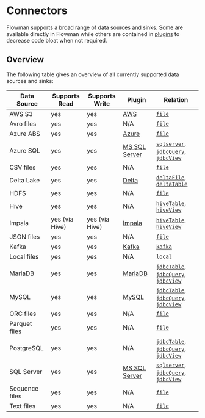 # Connectors

Flowman supports a broad range of data sources and sinks. Some are available directly in Flowman while others are
contained in [plugins](../plugins/index.md) to decrease code bloat when not required.

## Overview

The following table gives an overview of all currently supported data sources and sinks:

| Data Source    | Supports Read  | Supports Write | Plugin                                       | Relation                                                                                                                                      |
|----------------|----------------|----------------|----------------------------------------------|-----------------------------------------------------------------------------------------------------------------------------------------------|
| AWS S3         | yes            | yes            | [AWS](../plugins/aws.html)                   | [`file`](../spec/relation/file.html)                                                                                                          |
| Avro files     | yes            | yes            | N/A                                          | [`file`](../spec/relation/file.html)                                                                                                          |
| Azure ABS      | yes            | yes            | [Azure](../plugins/azure.html)               | [`file`](../spec/relation/file.html)                                                                                                          |
| Azure SQL      | yes            | yes            | [MS SQL Server](../plugins/mssqlserver.html) | [`sqlserver`](../spec/relation/sqlserver.html), [`jdbcQuery`](../spec/relation/jdbcQuery.html), [`jdbcView`](../spec/relation/jdbcView.html)  |
| CSV files      | yes            | yes            | N/A                                          | [`file`](../spec/relation/file.html)                                                                                                          |
| Delta Lake     | yes            | yes            | [Delta](../plugins/delta.html)               | [`deltaFile`](../spec/relation/deltaFile.html), [`deltaTable`](../spec/relation/deltaTable.html)                                              |
| HDFS           | yes            | yes            | N/A                                          | [`file`](../spec/relation/file.html)                                                                                                          |
| Hive           | yes            | yes            | N/A                                          | [`hiveTable`](../spec/relation/hiveTable.html), [`hiveView`](../spec/relation/hiveView.html)                                                  |
| Impala         | yes (via Hive) | yes (via Hive) | [Impala](../plugins/impala.html)             | [`hiveTable`](../spec/relation/hiveTable.html), [`hiveView`](../spec/relation/hiveView.html)                                                  |
| JSON files     | yes            | yes            | N/A                                          | [`file`](../spec/relation/file.html)                                                                                                          |
| Kafka          | yes            | yes            | [Kafka](../plugins/kafka.html)               | [`kafka`](../spec/relation/kafka.html)                                                                                                        |
| Local files    | yes            | yes            | N/A                                          | [`local`](../spec/relation/local.html)                                                                                                        |
| MariaDB        | yes            | yes            | [MariaDB](../plugins/mariadb.html)           | [`jdbcTable`](../spec/relation/jdbcTable.html), [`jdbcQuery`](../spec/relation/jdbcQuery.html), [`jdbcView`](../spec/relation/jdbcView.html)  |
| MySQL          | yes            | yes            | [MySQL](../plugins/mysql.html)               | [`jdbcTable`](../spec/relation/jdbcTable.html), [`jdbcQuery`](../spec/relation/jdbcQuery.html), [`jdbcView`](../spec/relation/jdbcView.html)  |
| ORC files      | yes            | yes            | N/A                                          | [`file`](../spec/relation/file.html)                                                                                                          |
| Parquet files  | yes            | yes            | N/A                                          | [`file`](../spec/relation/file.html)                                                                                                          |
| PostgreSQL     | yes            | yes            | N/A                                          | [`jdbcTable`](../spec/relation/jdbcTable.html), [`jdbcQuery`](../spec/relation/jdbcQuery.html), [`jdbcView`](../spec/relation/jdbcView.html)  |
| SQL Server     | yes            | yes            | [MS SQL Server](../plugins/mssqlserver.html) | [`sqlserver`](../spec/relation/sqlserver.html), [`jdbcQuery`](../spec/relation/jdbcQuery.html), [`jdbcView`](../spec/relation/jdbcView.html)  |
| Sequence files | yes            | yes            | N/A                                          | [`file`](../spec/relation/file.html)                                                                                                          |
| Text files     | yes            | yes            | N/A                                          | [`file`](../spec/relation/file.html)                                                                                                          |
